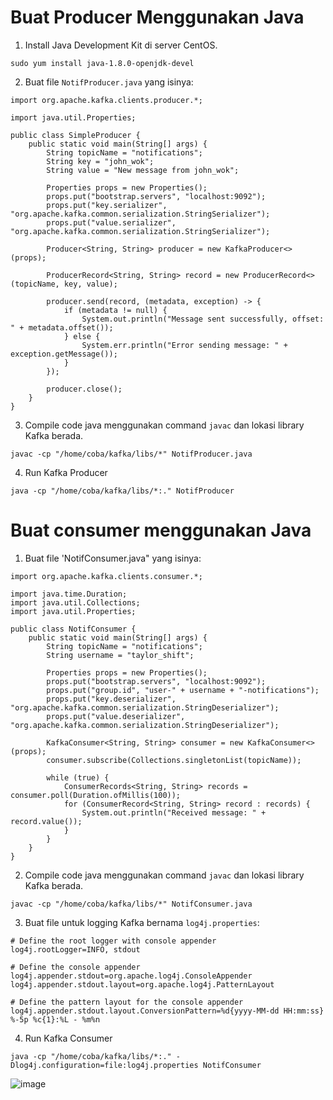 # Buat Producer Menggunakan Java

1. Install Java Development Kit di server CentOS.

```
sudo yum install java-1.8.0-openjdk-devel
```

2. Buat file `NotifProducer.java` yang isinya:

```
import org.apache.kafka.clients.producer.*;

import java.util.Properties;

public class SimpleProducer {
    public static void main(String[] args) {
        String topicName = "notifications";
        String key = "john_wok";
        String value = "New message from john_wok";

        Properties props = new Properties();
        props.put("bootstrap.servers", "localhost:9092");
        props.put("key.serializer", "org.apache.kafka.common.serialization.StringSerializer");
        props.put("value.serializer", "org.apache.kafka.common.serialization.StringSerializer");

        Producer<String, String> producer = new KafkaProducer<>(props);

        ProducerRecord<String, String> record = new ProducerRecord<>(topicName, key, value);

        producer.send(record, (metadata, exception) -> {
            if (metadata != null) {
                System.out.println("Message sent successfully, offset: " + metadata.offset());
            } else {
                System.err.println("Error sending message: " + exception.getMessage());
            }
        });

        producer.close();
    }
}
```

3. Compile code java menggunakan command `javac` dan lokasi library Kafka berada. 

```
javac -cp "/home/coba/kafka/libs/*" NotifProducer.java
```

4. Run Kafka Producer

```
java -cp "/home/coba/kafka/libs/*:." NotifProducer
```

# Buat consumer menggunakan Java

1. Buat file 'NotifConsumer.java" yang isinya:

```
import org.apache.kafka.clients.consumer.*;

import java.time.Duration;
import java.util.Collections;
import java.util.Properties;

public class NotifConsumer {
    public static void main(String[] args) {
        String topicName = "notifications";
        String username = "taylor_shift";

        Properties props = new Properties();
        props.put("bootstrap.servers", "localhost:9092");
        props.put("group.id", "user-" + username + "-notifications");
        props.put("key.deserializer", "org.apache.kafka.common.serialization.StringDeserializer");
        props.put("value.deserializer", "org.apache.kafka.common.serialization.StringDeserializer");

        KafkaConsumer<String, String> consumer = new KafkaConsumer<>(props);
        consumer.subscribe(Collections.singletonList(topicName));

        while (true) {
            ConsumerRecords<String, String> records = consumer.poll(Duration.ofMillis(100));
            for (ConsumerRecord<String, String> record : records) {
                System.out.println("Received message: " + record.value());
            }
        }
    }
}
```

2. Compile code java menggunakan command `javac` dan lokasi library Kafka berada. 

```
javac -cp "/home/coba/kafka/libs/*" NotifConsumer.java
```

3. Buat file untuk logging Kafka bernama `log4j.properties`:

```
# Define the root logger with console appender
log4j.rootLogger=INFO, stdout

# Define the console appender
log4j.appender.stdout=org.apache.log4j.ConsoleAppender
log4j.appender.stdout.layout=org.apache.log4j.PatternLayout

# Define the pattern layout for the console appender
log4j.appender.stdout.layout.ConversionPattern=%d{yyyy-MM-dd HH:mm:ss} %-5p %c{1}:%L - %m%n
```

4. Run Kafka Consumer

```
java -cp "/home/coba/kafka/libs/*:." -Dlog4j.configuration=file:log4j.properties NotifConsumer
```

![image](https://github.com/ivynajohansen/belajar-confluent/assets/83331802/70612115-168a-42df-8123-26d6c51e0979)


